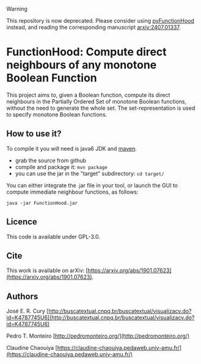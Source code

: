 > [!WARNING]
> This repository is now deprecated.
> Please consider using [pyFunctionHood](https://github.com/ptgm/pyfunctionhood) instead,
> and reading the corresponding manuscript [arxiv:2407.01337](https://arxiv.org/abs/2407.01337).

FunctionHood: Compute direct neighbours of any monotone Boolean Function
=========================================================

This project aims to, given a Boolean function, compute its direct neighbours in the Partially Ordered Set of monotone Boolean functions, without the need to generate the whole set. The set-representation is used to specify monotone Boolean functions.


How to use it?
--------------

To compile it you will need is java6 JDK and [maven](http://maven.apache.org/).

* grab the source from github
* compile and package it: `mvn package`
* you can use the jar in the "target" subdirectory: `cd target/`

You can either integrate the .jar file in your tool, or launch the GUI to compute immediate neighbour functions, as follows:

    java -jar FunctionHood.jar

Licence
-------

This code is available under GPL-3.0.


Cite
----

This work is available on arXiv: [https://arxiv.org/abs/1901.07623](https://arxiv.org/abs/1901.07623).


Authors
-------

José E. R. Cury [http://buscatextual.cnpq.br/buscatextual/visualizacv.do?id=K4787745U6](http://buscatextual.cnpq.br/buscatextual/visualizacv.do?id=K4787745U6)

Pedro T. Monteiro [http://pedromonteiro.org/](http://pedromonteiro.org/)

Claudine Chaouiya [https://claudine-chaouiya.pedaweb.univ-amu.fr/](https://claudine-chaouiya.pedaweb.univ-amu.fr/)

